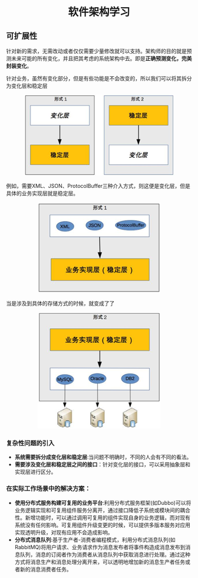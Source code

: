 # <center>软件架构学习</center>

## 可扩展性
针对新的需求，无需改动或者仅仅需要少量修改就可以支持。架构师的目的就是预测未来可能的所有变化，并且把其考虑的系统架构中去。即是**正确预测变化，完美封装变化**。

针对业务，虽然有变化部分，但是有些功能是不会改变的，所以我们可以将其拆分为变化层和稳定层

<div align=center>
<img src="../img/变化层和稳定层.png">
</div>

例如，需要XML、JSON、ProtocolBuffer三种介入方式，则这便是变化层，但是具体的业务实现层就是稳定层。

<div align=center>
<img src="../img/XML变换层.png">
</div>

当是涉及到具体的存储方式的时候，就变成了了

<div align=center>
<img src="../img/存储方式变化层.png">
</div>

### 复杂性问题的引入

- **系统需要拆分成变化层和稳定层**:当问题不明确时，不同的人会有不同的看法。
- **需要涉及变化层和稳定层之间的接口**：针对变化层的接口，可以采用抽象层和实现层进行区分。

### 在实际工作场景中的解决方案：
- **使用分布式服务构建可复用的业务平台**:利用分布式服务框架(如Dubbo)可以将业务逻辑实现和可复用组件服务分离开，通过接口降低子系统或模块间的耦合性。新增功能时，可以通过调用可复用的组件实现自身的业务逻辑，而对现有系统没有任何影响。可复用组件升级变更的时候，可以提供多版本服务对应用实现透明升级，对现有应用不会造成影响。
- **分布式消息队列**:基于生产者-消费者编程模式，利用分布式消息队列(如RabbitMQ)将用户请求、业务请求作为消息发布者将事件构造成消息发布到消息队列，消息的订阅者作为消费者从消息队列中获取消息进行处理。通过这种方式将消息生产和消息处理分离开来，可以透明地增加新的消息生产者任务或者新的消息消费者任务。
